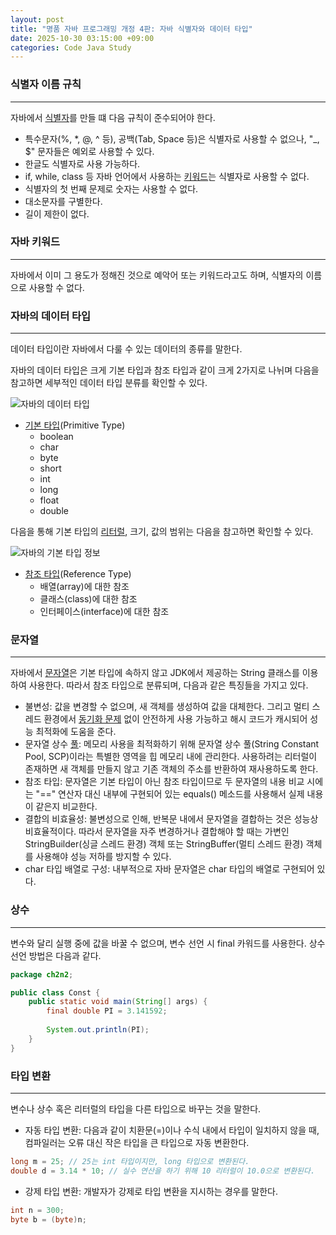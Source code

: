 ```yaml
---
layout: post
title: "명품 자바 프로그래밍 개정 4판: 자바 식별자와 데이터 타입"
date: 2025-10-30 03:15:00 +09:00
categories: Code Java Study
---
```


### 식별자 이름 규칙
---
 자바에서 [식별자][1]를 만들 떄 다음 규칙이 준수되어야 한다.

 * 특수문자(%, *, @, ^ 등), 공백(Tab, Space 등)은 식별자로 사용할 수 없으나, "_, $" 문자들은 예외로 사용할 수 있다.
 * 한글도 식별자로 사용 가능하다.
 * if, while, class 등 자바 언어에서 사용하는 [키워드][2]는 식별자로 사용할 수 없다.
 * 식별자의 첫 번째 문제로 숫자는 사용할 수 없다.
 * 대소문자를 구별한다.
 * 길이 제한이 없다.

### 자바 키워드
---
 자바에서 이미 그 용도가 정해진 것으로 예악어 또는 키워드라고도 하며, 식별자의 이름으로 사용할 수 없다.
 
### 자바의 데이터 타입
---
 데이터 타입이란 자바에서 다룰 수 있는 데이터의 종류를 말한다.

 자바의 데이터 타입은 크게 기본 타입과 참조 타입과 같이 크게 2가지로 나뉘며 다음을 참고하면 세부적인 데이터 타입 분류를 확인할 수 있다.

![자바의 데이터 타입](https://drive.google.com/thumbnail?id=1o5Mo4v-8i1ossHm-dJ6Qi3ysvRBOsHWv&sz=w1000)

 * [기본 타입][3](Primitive Type)
	* boolean
	* char
	* byte
	* short
	* int
	* long
	* float
	* double

 다음을 통해 기본 타입의 [리터럴][4], 크기, 값의 범위는 다음을 참고하면 확인할 수 있다.

![자바의 기본 타입 정보](https://drive.google.com/thumbnail?id=1jZEPcyotqqZZKLtIOS_4Y8_yfG6Iyoz9&sz=w1000)

 * [참조 타입][5](Reference Type)
	* 배열(array)에 대한 참조
	* 클래스(class)에 대한 참조
	* 인터페이스(interface)에 대한 참조

### 문자열
---
 자바에서 [문자열][6]은 기본 타입에 속하지 않고 JDK에서 제공하는 String 클래스를 이용하여 사용한다. 따라서 참조 타입으로 분류되며, 다음과 같은 특징들을 가지고 있다.

 * 불변성: 값을 변경할 수 없으며, 새 객체를 생성하여 값을 대체한다. 그리고 멀티 스레드 환경에서 [동기화 문제][6] 없이 안전하게 사용 가능하고 해시 코드가 캐시되어 성능 최적화에 도움을 준다.
 * 문자열 상수 [풀][7]: 메모리 사용을 최적화하기 위해 문자열 상수 풀(String Constant Pool, SCP)이라는 특별한 영역을 힙 메모리 내에 관리한다. 사용하려는 리터럴이 존재하면 새 객체를 만들지 않고 기존 객체의 주소를 반환하여 재사용하도록 한다.
 * 참조 타입: 문자열은 기본 타입이 아닌 참조 타입이므로 두 문자열의 내용 비교 시에는 "==" 연산자 대신 내부에 구현되어 있는 equals() 메소드를 사용해서 실제 내용이 같은지 비교한다.
 * 결합의 비효율성: 불변성으로 인해, 반복문 내에서 문자열을 결합하는 것은 성능상 비효율적이다. 따라서 문자열을 자주 변경하거나 결합해야 할 때는 가변인 StringBuilder(싱글 스레드 환경) 객체 또는 StringBuffer(멀티 스레드 환경) 객체를 사용해야 성능 저하를 방지할 수 있다.
 * char 타입 배열로 구성: 내부적으로 자바 문자열은 char 타입의 배열로 구현되어 있다.

### 상수
---
 변수와 달리 실행 중에 값을 바꿀 수 없으며, 변수 선언 시 final 카워드를 사용한다. 상수 선언 방법은 다음과 같다.

```java
package ch2n2;

public class Const {
	public static void main(String[] args) {
		final double PI = 3.141592;
		
		System.out.println(PI);
	}
}
```

### 타입 변환
---
 변수나 상수 혹은 리터럴의 타입을 다른 타입으로 바꾸는 것을 말한다.
 
 * 자동 타입 변환: 다음과 같이 치환문(=)이나 수식 내에서 타입이 일치하지 않을 때, 컴파일러는 오류 대신 작은 타입을 큰 타입으로 자동 변환한다.

```java
long m = 25; // 25는 int 타입이지만, long 타입으로 변환된다.
double d = 3.14 * 10; // 실수 연산을 하기 위해 10 리터럴이 10.0으로 변환된다.
```

 * 강제 타입 변환: 개발자가 강제로 타입 변환을 지시하는 경우를 말한다.

```java
int n = 300;
byte b = (byte)n;
```

 [1]: https://ko.wikipedia.org/wiki/%EC%8B%9D%EB%B3%84%EC%9E%90 "클래스, 변수, 상수, 메소드 등에 붙이는 이름을 말한다."
 [2]: https://en.wikipedia.org/wiki/List_of_Java_keywords "변수, 메소드, 클래스 명 또는 기타 식별자와 같은 구문에서 사용할 수 없는 미리 정의된 의미를 갖는 예악어를 의미한다."
 [3]: https://docs.oracle.com/javase/tutorial/java/nutsandbolts/datatypes.html "스택 메모리 영역에 변수에 할당한 값이 직접 저장된다."
  [4]: https://en.wikipedia.org/wiki/Literal_(mathematical_logic) "프로그램에 직접 표현한 값을 말한다."
 [5]: https://docs.oracle.com/javase/tutorial/java/nutsandbolts/arrays.html "힙 메모리 영역에 객체가 저장된다. 이는 스택 메모리 주소 값에 객체를 참조하는데 필요한 주소 값 전체를 나타내는 참조 변수가 생성된다는 것을 의미한다."
 [6]: https://en.wikipedia.org/wiki/String_interning "문자열 인터닝은 불변이어야 하는 각 고유 문자열 값의 복사본을 하나만 저장하는 방법이다. 인터닝하면 문자열을 만들거나 인턴할 때 더 많은 시간이 필요하지만 일부 문자열 처리 작업을 더 시간 효율적이거나 공간 효율적으로 만든다는 특징이 있다."
 [7]: https://en.wikipedia.org/wiki/Object_pool_pattern "필요에 따라 객체 공간을 할당하고 파괴하는 대신 사용할 준비가 된 초기화된 객체 공간을 사용하는 소프트웨어 생성 패턴으로 풀에서 객체를 요청하고 반환된 객체에 대한 작업을 수행한다. 이는 자바의 플랫폼 독립성과 JVM의 메모리 관리라는 큰 시스템의 특징 때문에 필연적인 최적화 메커니즘이다."
